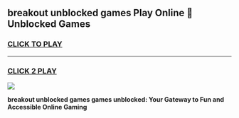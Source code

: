 
## breakout unblocked games Play Online 👋 Unblocked Games
<h3>
<a href="https://premium.freeplayer.one?title=breakout_unblocked_games&ref=19F">CLICK TO PLAY</a></h3>
<hr>

<h3>
<a href="https://premium.freeplayer.one?title=breakout_unblocked_games&ref=19F">CLICK 2 PLAY</a>
  
</h3>

<a href="https://premium.freeplayer.one?title=breakout_unblocked_games&ref=19F"><img src="https://clearcache.store/games.png"></a>


**breakout unblocked games games unblocked: Your Gateway to Fun and Accessible Online Gaming**
